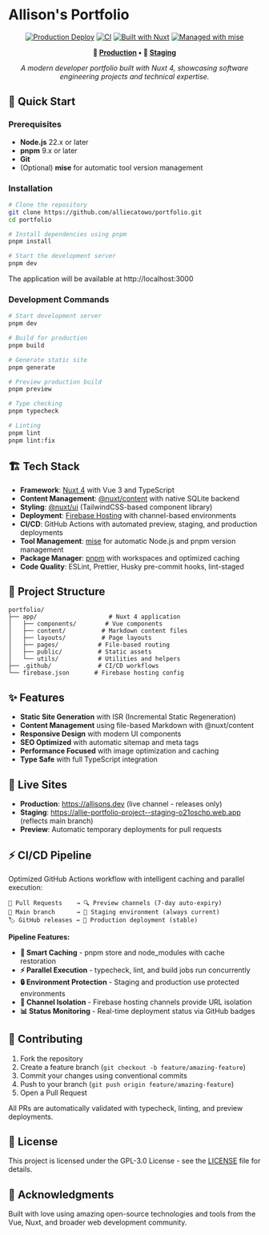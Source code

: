 # Allison's Portfolio

<div align="center">

[![Production Deploy](https://github.com/alliecatowo/portfolio/actions/workflows/production-deploy.yml/badge.svg)](https://github.com/alliecatowo/portfolio/actions/workflows/production-deploy.yml)
[![CI](https://github.com/alliecatowo/portfolio/actions/workflows/ci.yml/badge.svg)](https://github.com/alliecatowo/portfolio/actions/workflows/ci.yml)
[![Built with Nuxt](https://img.shields.io/badge/Built%20with-Nuxt%204-00DC82.svg?logo=nuxt.js)](https://nuxt.com/)
[![Managed with mise](https://img.shields.io/badge/Managed%20with-mise-FF6B6B.svg)](https://mise.jdx.dev/)

**🚀 [Production](https://allisons.dev) • 🧪 [Staging](https://allie-portfolio-project--staging-o21oschp.web.app)**

*A modern developer portfolio built with Nuxt 4, showcasing software engineering projects and technical expertise.*

</div>

## 🚀 Quick Start

### Prerequisites

- **Node.js** 22.x or later
- **pnpm** 9.x or later
- **Git**
- (Optional) **mise** for automatic tool version management

### Installation

```bash
# Clone the repository
git clone https://github.com/alliecatowo/portfolio.git
cd portfolio

# Install dependencies using pnpm
pnpm install

# Start the development server
pnpm dev
```

The application will be available at http://localhost:3000

### Development Commands

```bash
# Start development server
pnpm dev

# Build for production
pnpm build

# Generate static site
pnpm generate

# Preview production build
pnpm preview

# Type checking
pnpm typecheck

# Linting
pnpm lint
pnpm lint:fix
```

## 🏗️ Tech Stack

- **Framework**: [Nuxt 4](https://nuxt.com/) with Vue 3 and TypeScript
- **Content Management**: [@nuxt/content](https://content.nuxt.com/) with native SQLite backend
- **Styling**: [@nuxt/ui](https://ui.nuxt.com/) (TailwindCSS-based component library)
- **Deployment**: [Firebase Hosting](https://firebase.google.com/products/hosting) with channel-based environments
- **CI/CD**: GitHub Actions with automated preview, staging, and production deployments
- **Tool Management**: [mise](https://mise.jdx.dev/) for automatic Node.js and pnpm version management
- **Package Manager**: [pnpm](https://pnpm.io/) with workspaces and optimized caching
- **Code Quality**: ESLint, Prettier, Husky pre-commit hooks, lint-staged

## 📁 Project Structure

```
portfolio/
├── app/                    # Nuxt 4 application
│   ├── components/        # Vue components
│   ├── content/          # Markdown content files
│   ├── layouts/          # Page layouts
│   ├── pages/           # File-based routing
│   ├── public/          # Static assets
│   └── utils/           # Utilities and helpers
├── .github/             # CI/CD workflows
└── firebase.json       # Firebase hosting config
```

## ✨ Features

- **Static Site Generation** with ISR (Incremental Static Regeneration)
- **Content Management** using file-based Markdown with @nuxt/content
- **Responsive Design** with modern UI components
- **SEO Optimized** with automatic sitemap and meta tags
- **Performance Focused** with image optimization and caching
- **Type Safe** with full TypeScript integration

## 🔗 Live Sites

- **Production**: https://allisons.dev (live channel - releases only)
- **Staging**: https://allie-portfolio-project--staging-o21oschp.web.app (reflects main branch)
- **Preview**: Automatic temporary deployments for pull requests

## ⚡ CI/CD Pipeline

Optimized GitHub Actions workflow with intelligent caching and parallel execution:

```
📝 Pull Requests    → 🔍 Preview channels (7-day auto-expiry)
🔄 Main branch      → 🧪 Staging environment (always current)
🏷️ GitHub releases → 🚀 Production deployment (stable)
```

**Pipeline Features:**

- **🚀 Smart Caching** - pnpm store and node_modules with cache restoration
- **⚡ Parallel Execution** - typecheck, lint, and build jobs run concurrently  
- **🔒 Environment Protection** - Staging and production use protected environments
- **🎯 Channel Isolation** - Firebase hosting channels provide URL isolation
- **📊 Status Monitoring** - Real-time deployment status via GitHub badges

## 🤝 Contributing

1. Fork the repository
2. Create a feature branch (`git checkout -b feature/amazing-feature`)
3. Commit your changes using conventional commits
4. Push to your branch (`git push origin feature/amazing-feature`)
5. Open a Pull Request

All PRs are automatically validated with typecheck, linting, and preview deployments.

## 📄 License

This project is licensed under the GPL-3.0 License - see the [LICENSE](./LICENSE) file for details.

## 🙏 Acknowledgments

Built with love using amazing open-source technologies and tools from the Vue, Nuxt, and broader web development community.
